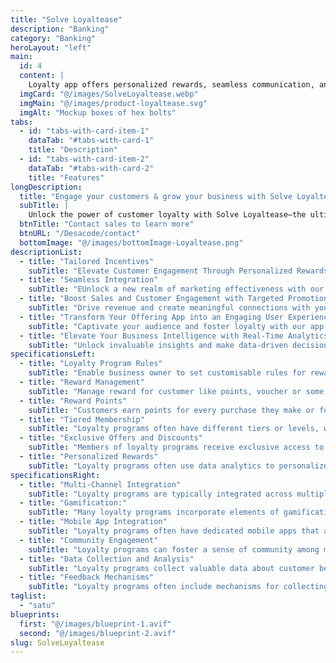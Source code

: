 ```yaml
---
title: "Solve Loyaltease"
description: "Banking"
category: "Banking"
heroLayout: "left"
main:
  id: 4
  content: |
    Loyalty app offers personalized rewards, seamless communication, and insightful analytics to help businesses build lasting relationships with customers and maximize profits. With tailored incentives, seamless integration, targeted promotions, and real-time analytics.
  imgCard: "@/images/SolveLoyaltease.webp"
  imgMain: "@/images/product-loyaltease.svg"
  imgAlt: "Mockup boxes of hex bolts"
tabs:
  - id: "tabs-with-card-item-1"
    dataTab: "#tabs-with-card-1"
    title: "Description"
  - id: "tabs-with-card-item-2"
    dataTab: "#tabs-with-card-2"
    title: "Features"
longDescription:
  title: "Engage your customers & grow your business with Solve Loyaltease"
  subTitle: |
    Unlock the power of customer loyalty with Solve Loyaltease—the ultimate solution for businesses seeking to enhance customer engagement and drive repeat purchases. Our cutting-edge loyalty app solutions are tailored to meet the unique needs of your business, helping you build lasting relationships with your customers and maximize your bottom line.
  btnTitle: "Contact sales to learn more"
  btnURL: "/Desacode/contact"
  bottomImage: "@/images/bottomImage-Loyaltease.png"
descriptionList:
  - title: "Tailored Incentives"
    subTitle: "Elevate Customer Engagement Through Personalized Rewards At Loyaltease, we understand that one size does not fit all when it comes to incentivizing customer loyalty. That's why we offer Tailored Incentives, a sophisticated approach to reward programs that allows you to craft personalized rewards uniquely suited to each individual customer. With Tailored Incentives, you have the power to analyze customer behavior, preferences, and purchase history to create rewards that resonate on a personal level. Whether it's a special discount on their favorite product, a freebie they've had their eye on, or an exclusive invitation to a VIP event, you can ensure that every reward feels meaningful and relevant to the recipient."
  - title: "Seamless Integration"
    subTitle: "EUnlock a new realm of marketing effectiveness with our revolutionary Seamless Integration Marketing approach. Seamlessly blending promotional messages and loyalty rewards within our innovative app interface, we redefine how businesses engage with their audiences. Our offering applications integrate seamlessly with your existing systems and workflows, ensuring a smooth transition and minimal disruption to your operations"
  - title: "Boost Sales and Customer Engagement with Targeted Promotions in Your Offering App"
    subTitle: "Drive revenue and create meaningful connections with your customers through our powerful Targeted Promotions feature. Our offering app empowers you to deliver personalized discounts, rewards, and incentives directly to your customers' fingertips, ensuring every interaction is tailored to their unique preferences and behaviors."
  - title: "Transform Your Offering App into an Engaging User Experience Hub!"
    subTitle: "Captivate your audience and foster loyalty with our app's immersive and intuitive user experience. From seamless navigation to interactive features, we've designed every aspect to delight your customers and keep them coming back for more."
  - title: "Elevate Your Business Intelligence with Real-Time Analytics"
    subTitle: "Unlock invaluable insights and make data-driven decisions with our app's powerful real-time analytics feature. From monitoring performance to understanding customer behavior, our advanced analytics tools provide you with the information you need to optimize your offerings and drive growth."
specificationsLeft:
  - title: "Loyalty Program Rules"
    subTitle: "Enable business owner to set customisable rules for reward with wide range parameters."
  - title: "Reward Management"
    subTitle: "Manage reward for customer like points, voucher or some products."
  - title: "Reward Points"
    subTitle: "Customers earn points for every purchase they make or for engaging with the brand in other ways, such as participating in surveys or referring friends."
  - title: "Tiered Membership"
    subTitle: "Loyalty programs often have different tiers or levels, with increasingly valuable rewards or benefits as customers move up through the tiers. This tiered structure provides an incentive for customers to spend more to reach higher levels."
  - title: "Exclusive Offers and Discounts"
    subTitle: "Members of loyalty programs receive exclusive access to special offers, discounts, or promotions not available to non-members. These perks can include birthday rewards, early access to sales, or members-only events."
  - title: "Personalized Rewards"
    subTitle: "Loyalty programs often use data analytics to personalize rewards based on individual customer preferences, purchase history, or demographics. Personalization enhances the customer experience and increases the relevance of rewards, making them more enticing."
specificationsRight:
  - title: "Multi-Channel Integration"
    subTitle: "Loyalty programs are typically integrated across multiple channels, including in-store, online and mobile platforms. This ensures a seamless experience for customers regardless of how they interact with the brand."
  - title: "Gamification:"
    subTitle: "Many loyalty programs incorporate elements of gamification to make the experience more engaging and fun for customers. This may include challenges, badges, or progress bars that encourage continued participation and spending."
  - title: "Mobile App Integration"
    subTitle: "Loyalty programs often have dedicated mobile apps that allow customers to track their rewards, access exclusive offers and make purchases conveniently from their smartphones. Mobile apps also enable push notifications and location-based offers to further engage customers."
  - title: "Community Engagement"
    subTitle: "Loyalty programs can foster a sense of community among members by providing forums, social media groups, or other platforms where customers can interact with each other and with the brand."
  - title: "Data Collection and Analysis"
    subTitle: "Loyalty programs collect valuable data about customer behavior and preferences, which businesses can analyze to gain insights into consumer trends, improve marketing strategies, and enhance the overall customer experience."
  - title: "Feedback Mechanisms"
    subTitle: "Loyalty programs often include mechanisms for collecting feedback from members, such as surveys or review requests. This feedback helps businesses understand customer satisfaction levels and identify areas for improvement."
taglist: 
  - "satu"
blueprints:
  first: "@/images/blueprint-1.avif"
  second: "@/images/blueprint-2.avif"
slug: SolveLoyaltease    
---
```

